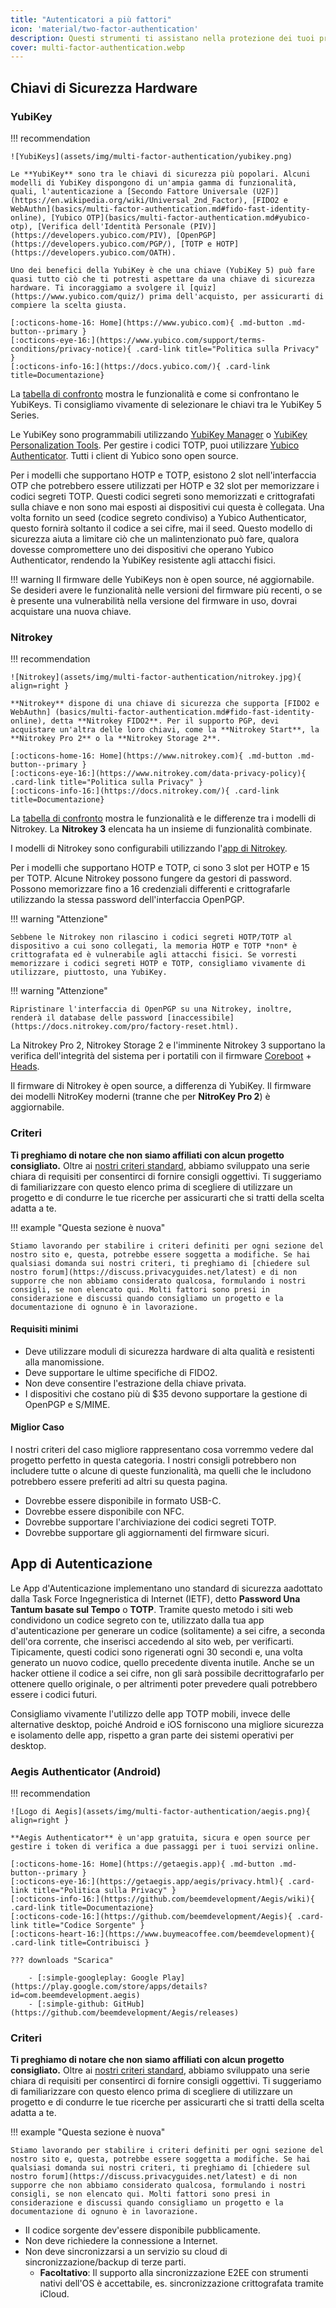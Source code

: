 ```yaml
---
title: "Autenticatori a più fattori"
icon: 'material/two-factor-authentication'
description: Questi strumenti ti assistano nella protezione dei tuoi profili Internet con l'Autenticazione a Più Fattori, senza inviare i tuoi codici segreti a terze parti.
cover: multi-factor-authentication.webp
---
```


## Chiavi di Sicurezza Hardware

### YubiKey

!!! recommendation

    ![YubiKeys](assets/img/multi-factor-authentication/yubikey.png)
    
    Le **YubiKey** sono tra le chiavi di sicurezza più popolari. Alcuni modelli di YubiKey dispongono di un'ampia gamma di funzionalità, quali, l'autenticazione a [Secondo Fattore Universale (U2F)](https://en.wikipedia.org/wiki/Universal_2nd_Factor), [FIDO2 e WebAuthn](basics/multi-factor-authentication.md#fido-fast-identity-online), [Yubico OTP](basics/multi-factor-authentication.md#yubico-otp), [Verifica dell'Identità Personale (PIV)](https://developers.yubico.com/PIV), [OpenPGP](https://developers.yubico.com/PGP/), [TOTP e HOTP](https://developers.yubico.com/OATH).
    
    Uno dei benefici della YubiKey è che una chiave (YubiKey 5) può fare quasi tutto ciò che ti potresti aspettare da una chiave di sicurezza hardware. Ti incoraggiamo a svolgere il [quiz](https://www.yubico.com/quiz/) prima dell'acquisto, per assicurarti di compiere la scelta giusta.
    
    [:octicons-home-16: Home](https://www.yubico.com){ .md-button .md-button--primary }
    [:octicons-eye-16:](https://www.yubico.com/support/terms-conditions/privacy-notice){ .card-link title="Politica sulla Privacy" }
    [:octicons-info-16:](https://docs.yubico.com/){ .card-link title=Documentazione}

La [tabella di confronto](https://www.yubico.com/store/compare/) mostra le funzionalità e come si confrontano le YubiKeys. Ti consigliamo vivamente di selezionare le chiavi tra le YubiKey 5 Series.

Le YubiKey sono programmabili utilizzando [YubiKey Manager](https://www.yubico.com/support/download/yubikey-manager/) o [YubiKey Personalization Tools](https://www.yubico.com/support/download/yubikey-personalization-tools/). Per gestire i codici TOTP, puoi utilizzare [Yubico Authenticator](https://www.yubico.com/products/yubico-authenticator/). Tutti i client di Yubico sono open source.

Per i modelli che supportano HOTP e TOTP, esistono 2 slot nell'interfaccia OTP che potrebbero essere utilizzati per HOTP e 32 slot per memorizzare i codici segreti TOTP. Questi codici segreti sono memorizzati e crittografati sulla chiave e non sono mai esposti ai dispositivi cui questa è collegata. Una volta fornito un seed (codice segreto condiviso) a Yubico Authenticator, questo fornirà soltanto il codice a sei cifre, mai il seed. Questo modello di sicurezza aiuta a limitare ciò che un malintenzionato può fare, qualora dovesse compromettere uno dei dispositivi che operano Yubico Authenticator, rendendo la YubiKey resistente agli attacchi fisici.

!!! warning
    Il firmware delle YubiKeys non è open source, né aggiornabile. Se desideri avere le funzionalità nelle versioni del firmware più recenti, o se è presente una vulnerabilità nella versione del firmware in uso, dovrai acquistare una nuova chiave.

### Nitrokey

!!! recommendation

    ![Nitrokey](assets/img/multi-factor-authentication/nitrokey.jpg){ align=right }
    
    **Nitrokey** dispone di una chiave di sicurezza che supporta [FIDO2 e WebAuthn] (basics/multi-factor-authentication.md#fido-fast-identity-online), detta **Nitrokey FIDO2**. Per il supporto PGP, devi acquistare un'altra delle loro chiavi, come la **Nitrokey Start**, la **Nitrokey Pro 2** o la **Nitrokey Storage 2**.
    
    [:octicons-home-16: Home](https://www.nitrokey.com){ .md-button .md-button--primary }
    [:octicons-eye-16:](https://www.nitrokey.com/data-privacy-policy){ .card-link title="Politica sulla Privacy" }
    [:octicons-info-16:](https://docs.nitrokey.com/){ .card-link title=Documentazione}

La [tabella di confronto](https://www.nitrokey.com/#comparison) mostra le funzionalità e le differenze tra i modelli di Nitrokey. La **Nitrokey 3** elencata ha un insieme di funzionalità combinate.

I modelli di Nitrokey sono configurabili utilizzando l'[app di Nitrokey](https://www.nitrokey.com/download).

Per i modelli che supportano HOTP e TOTP, ci sono 3 slot per HOTP e 15 per TOTP. Alcune Nitrokey possono fungere da gestori di password. Possono memorizzare fino a 16 credenziali differenti e crittografarle utilizzando la stessa password dell'interfaccia OpenPGP.

!!! warning "Attenzione"

    Sebbene le Nitrokey non rilascino i codici segreti HOTP/TOTP al dispositivo a cui sono collegati, la memoria HOTP e TOTP *non* è crittografata ed è vulnerabile agli attacchi fisici. Se vorresti memorizzare i codici segreti HOTP e TOTP, consigliamo vivamente di utilizzare, piuttosto, una YubiKey.

!!! warning "Attenzione"

    Ripristinare l'interfaccia di OpenPGP su una Nitrokey, inoltre, renderà il database delle password [inaccessibile](https://docs.nitrokey.com/pro/factory-reset.html).

La Nitrokey Pro 2, Nitrokey Storage 2 e l'imminente Nitrokey 3 supportano la verifica dell'integrità del sistema per i portatili con il firmware [Coreboot](https://www.coreboot.org/) + [Heads](https://osresearch.net/).

Il firmware di Nitrokey è open source, a differenza di YubiKey. Il firmware dei modelli NitroKey moderni (tranne che per **NitroKey Pro 2**) è aggiornabile.

### Criteri

**Ti preghiamo di notare che non siamo affiliati con alcun progetto consigliato.** Oltre ai [nostri criteri standard](about/criteria.md), abbiamo sviluppato una serie chiara di requisiti per consentirci di fornire consigli oggettivi. Ti suggeriamo di familiarizzare con questo elenco prima di scegliere di utilizzare un progetto e di condurre le tue ricerche per assicurarti che si tratti della scelta adatta a te.

!!! example "Questa sezione è nuova"

    Stiamo lavorando per stabilire i criteri definiti per ogni sezione del nostro sito e, questa, potrebbe essere soggetta a modifiche. Se hai qualsiasi domanda sui nostri criteri, ti preghiamo di [chiedere sul nostro forum](https://discuss.privacyguides.net/latest) e di non supporre che non abbiamo considerato qualcosa, formulando i nostri consigli, se non elencato qui. Molti fattori sono presi in considerazione e discussi quando consigliamo un progetto e la documentazione di ognuno è in lavorazione.

#### Requisiti minimi

- Deve utilizzare moduli di sicurezza hardware di alta qualità e resistenti alla manomissione.
- Deve supportare le ultime specifiche di FIDO2.
- Non deve consentire l'estrazione della chiave privata.
- I dispositivi che costano più di $35 devono supportare la gestione di OpenPGP e S/MIME.

#### Miglior Caso

I nostri criteri del caso migliore rappresentano cosa vorremmo vedere dal progetto perfetto in questa categoria. I nostri consigli potrebbero non includere tutte o alcune di queste funzionalità, ma quelli che le includono potrebbero essere preferiti ad altri su questa pagina.

- Dovrebbe essere disponibile in formato USB-C.
- Dovrebbe essere disponibile con NFC.
- Dovrebbe supportare l'archiviazione dei codici segreti TOTP.
- Dovrebbe supportare gli aggiornamenti del firmware sicuri.

## App di Autenticazione

Le App d'Autenticazione implementano uno standard di sicurezza aadottato dalla Task Force Ingegneristica di Internet (IETF), detto **Password Una Tantum basate sul Tempo** o **TOTP**. Tramite questo metodo i siti web condividono un codice segreto con te, utilizzato dalla tua app d'autenticazione per generare un codice (solitamente) a sei cifre, a seconda dell'ora corrente, che inserisci accedendo al sito web, per verificarti. Tipicamente, questi codici sono rigenerati ogni 30 secondi e, una volta generato un nuovo codice, quello precedente diventa inutile. Anche se un hacker ottiene il codice a sei cifre, non gli sarà possibile decrittografarlo per ottenere quello originale, o per altrimenti poter prevedere quali potrebbero essere i codici futuri.

Consigliamo vivamente l'utilizzo delle app TOTP mobili, invece delle alternative desktop, poiché Android e iOS forniscono una migliore sicurezza e isolamento delle app, rispetto a gran parte dei sistemi operativi per desktop.

### Aegis Authenticator (Android)

!!! recommendation

    ![Logo di Aegis](assets/img/multi-factor-authentication/aegis.png){ align=right }
    
    **Aegis Authenticator** è un'app gratuita, sicura e open source per gestire i token di verifica a due passaggi per i tuoi servizi online.
    
    [:octicons-home-16: Home](https://getaegis.app){ .md-button .md-button--primary }
    [:octicons-eye-16:](https://getaegis.app/aegis/privacy.html){ .card-link title="Politica sulla Privacy" }
    [:octicons-info-16:](https://github.com/beemdevelopment/Aegis/wiki){ .card-link title=Documentazione}
    [:octicons-code-16:](https://github.com/beemdevelopment/Aegis){ .card-link title="Codice Sorgente" }
    [:octicons-heart-16:](https://www.buymeacoffee.com/beemdevelopment){ .card-link title=Contribuisci }
    
    ??? downloads "Scarica"
    
        - [:simple-googleplay: Google Play](https://play.google.com/store/apps/details?id=com.beemdevelopment.aegis)
        - [:simple-github: GitHub](https://github.com/beemdevelopment/Aegis/releases)

### Criteri

**Ti preghiamo di notare che non siamo affiliati con alcun progetto consigliato.** Oltre ai [nostri criteri standard](about/criteria.md), abbiamo sviluppato una serie chiara di requisiti per consentirci di fornire consigli oggettivi. Ti suggeriamo di familiarizzare con questo elenco prima di scegliere di utilizzare un progetto e di condurre le tue ricerche per assicurarti che si tratti della scelta adatta a te.

!!! example "Questa sezione è nuova"

    Stiamo lavorando per stabilire i criteri definiti per ogni sezione del nostro sito e, questa, potrebbe essere soggetta a modifiche. Se hai qualsiasi domanda sui nostri criteri, ti preghiamo di [chiedere sul nostro forum](https://discuss.privacyguides.net/latest) e di non supporre che non abbiamo considerato qualcosa, formulando i nostri consigli, se non elencato qui. Molti fattori sono presi in considerazione e discussi quando consigliamo un progetto e la documentazione di ognuno è in lavorazione.

- Il codice sorgente dev'essere disponibile pubblicamente.
- Non deve richiedere la connessione a Internet.
- Non deve sincronizzarsi a un servizio su cloud di sincronizzazione/backup di terze parti.
    - **Facoltativo**: Il supporto alla sincronizzazione E2EE con strumenti nativi dell'OS è accettabile, es. sincronizzazione crittografata tramite iCloud.
